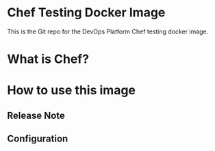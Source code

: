 # Chef Testing Docker Image

This is the Git repo for the DevOps Platform Chef testing docker image.

# What is Chef?


# How to use this image

        
## Release Note


## Configuration


